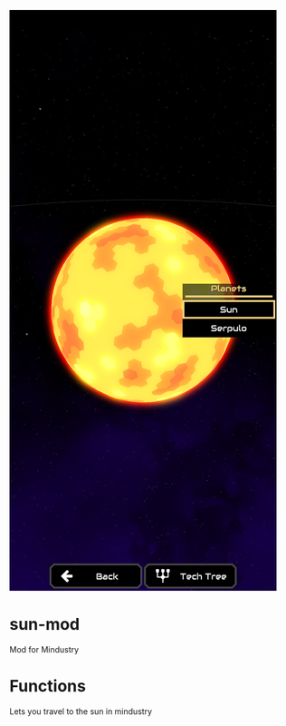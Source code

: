 ![Logo](logo/Screenshot_20210513-190818.jpg)
# sun-mod
Mod for Mindustry
# Functions
Lets you travel to the sun in mindustry

